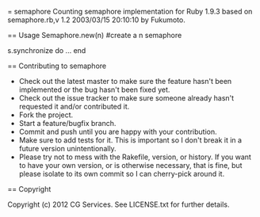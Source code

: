 = semaphore
Counting semaphore implementation for Ruby 1.9.3 based on semaphore.rb,v 1.2 2003/03/15 20:10:10 by Fukumoto.

== Usage
Semaphore.new(n) #create a n semaphore

s.synchronize do
  ...
end

== Contributing to semaphore
 
* Check out the latest master to make sure the feature hasn't been implemented or the bug hasn't been fixed yet.
* Check out the issue tracker to make sure someone already hasn't requested it and/or contributed it.
* Fork the project.
* Start a feature/bugfix branch.
* Commit and push until you are happy with your contribution.
* Make sure to add tests for it. This is important so I don't break it in a future version unintentionally.
* Please try not to mess with the Rakefile, version, or history. If you want to have your own version, or is otherwise necessary, that is fine, but please isolate to its own commit so I can cherry-pick around it.

== Copyright

Copyright (c) 2012 CG Services. See LICENSE.txt for
further details.

